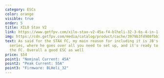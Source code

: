 ```yaml
---
category: ESCs
color: orange
visible: true
order: 5
title: XILO Stax V2
link: https://www.getfpv.com/xilo-stax-v2-45a-f4-blheli-32-3-6s-4-in-1-esc.html
img: https://cdn.getfpv.com/media/catalog/product/cache/3979b3fd908fbb12b31974edb6316b2e/x/i/xilo-stax-v2-f4-45a-blheli_32-3-6s-4-in-1-esc-back.jpg
text: As said for the STAX FC, my main reason for including it is JB's tutorial
  series, where he goes over all you need to set up, and it's ready to go with
  the FC. Overall a good ESC as well
price: $54
point1: "Nominal Current: 45A"
point2: "Peak Current: 55A"
point3: "Firmware: BLHeli_32"
---
```

